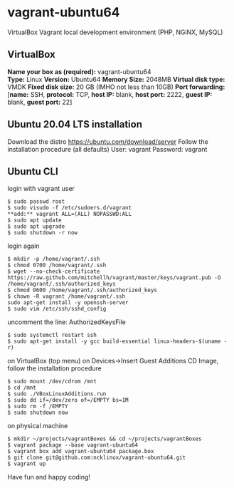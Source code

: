 # vagrant-ubuntu64
VirtualBox Vagrant local development environment (PHP, NGiNX, MySQL)

## VirtualBox
**Name your box as (required):** vagrant-ubuntu64  
**Type:** Linux
**Version:** Ubuntu64
**Memory Size:** 2048MB
**Virtual disk type:** VMDK
**Fixed disk size:** 20 GB (IMHO not less than 10GB)
**Port forwarding:** [**name:** SSH, **protocol:** TCP, **host IP:** blank, **host port:** 2222, **guest IP:** blank, **guest port:** 22]

## Ubuntu 20.04 LTS installation
Download the distro https://ubuntu.com/download/server
Follow the installation procedure (all defaults)
User: vagrant
Password: vagrant

## Ubuntu CLI
login with vagrant user
```
$ sudo passwd root
$ sudo visudo -f /etc/sudoers.d/vagrant
**add:** vagrant ALL=(ALL) NOPASSWD:ALL
$ sudo apt update
$ sudo apt upgrade
$ sudo shutdown -r now
```
login again
```
$ mkdir -p /home/vagrant/.ssh
$ chmod 0700 /home/vagrant/.ssh
$ wget --no-check-certificate https://raw.github.com/mitchellh/vagrant/master/keys/vagrant.pub -O /home/vagrant/.ssh/authorized_keys
$ chmod 0600 /home/vagrant/.ssh/authorized_keys
$ chown -R vagrant /home/vagrant/.ssh
sudo apt-get install -y openssh-server
$ sudo vim /etc/ssh/sshd_config
```
uncomment the line: AuthorizedKeysFile
```
$ sudo systemctl restart ssh
$ sudo apt-get install -y gcc build-essential linux-headers-$(uname -r)
```
on VirtualBox (top menu) on Devices->Insert Guest Additions CD Image, follow the installation procedure
```
$ sudo mount /dev/cdrom /mnt
$ cd /mnt
$ sudo ./VBoxLinuxAdditions.run
$ sudo dd if=/dev/zero of=/EMPTY bs=1M
$ sudo rm -f /EMPTY
$ sudo shutdown now
```
on physical machine
```
$ mkdir ~/projects/vagrantBoxes && cd ~/projects/vagrantBoxes
$ vagrant package --base vagrant-ubuntu64
$ vagrant box add vagrant-ubuntu64 package.box
$ git clone git@github.com:ncklinux/vagrant-ubuntu64.git
$ vagrant up
```

Have fun and happy coding!
